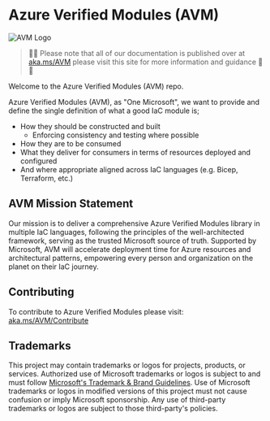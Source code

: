 # Azure Verified Modules (AVM)

<!-- [![Average time to resolve an issue](http://isitmaintained.com/badge/resolution/azure/azure-verified-modules.svg)](http://isitmaintained.com/project/azure/azure-verified-modules "Average time to resolve an issue")
[![Percentage of issues still open](http://isitmaintained.com/badge/open/azure/azure-verified-modules.svg)](http://isitmaintained.com/project/azure/azure-verified-modules "Percentage of issues still open") -->

![AVM Logo](docs/static/img/avm_logo.png)

> 📄📄 Please note that all of our documentation is published over at [aka.ms/AVM](https://aka.ms/AVM) please visit this site for more information and guidance 📄📄

Welcome to the Azure Verified Modules (AVM) repo.

Azure Verified Modules (AVM), as "One Microsoft", we want to provide and define the single definition of what a good IaC module is;

- How they should be constructed and built
  - Enforcing consistency and testing where possible
- How they are to be consumed
- What they deliver for consumers in terms of resources deployed and configured
- And where appropriate aligned across IaC languages (e.g. Bicep, Terraform, etc.)

## AVM Mission Statement

Our mission is to deliver a comprehensive Azure Verified Modules library in multiple IaC languages, following the principles of the well-architected framework, serving as the trusted Microsoft source of truth. Supported by Microsoft, AVM will accelerate deployment time for Azure resources and architectural patterns, empowering every person and organization on the planet on their IaC journey.

## Contributing

To contribute to Azure Verified Modules please visit: [aka.ms/AVM/Contribute](https://aka.ms/AVM/Contribute)

## Trademarks

This project may contain trademarks or logos for projects, products, or services. Authorized use of Microsoft
trademarks or logos is subject to and must follow
[Microsoft's Trademark & Brand Guidelines](https://www.microsoft.com/en-us/legal/intellectualproperty/trademarks/usage/general).
Use of Microsoft trademarks or logos in modified versions of this project must not cause confusion or imply Microsoft sponsorship.
Any use of third-party trademarks or logos are subject to those third-party's policies.
